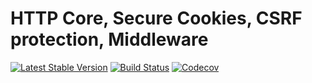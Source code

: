 HTTP Core, Secure Cookies, CSRF protection, Middleware
================================
[![Latest Stable Version](https://poser.pugx.org/spiral/http/version)](https://packagist.org/packages/spiral/http)
[![Build Status](https://travis-ci.org/spiral/http.svg?branch=master)](https://travis-ci.org/spiral/http)
[![Codecov](https://codecov.io/gh/spiral/http/branch/master/graph/badge.svg)](https://codecov.io/gh/spiral/http/)